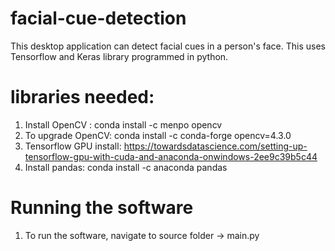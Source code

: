 # facial-cue-detection
This desktop application can detect facial cues in a person's face. This uses Tensorflow and Keras library programmed in python. 


# libraries needed:
1. Install OpenCV   : conda install -c menpo opencv
2. To upgrade OpenCV: conda install -c conda-forge opencv=4.3.0
2. Tensorflow GPU install: https://towardsdatascience.com/setting-up-tensorflow-gpu-with-cuda-and-anaconda-onwindows-2ee9c39b5c44
3. Install pandas: conda install -c anaconda pandas

# Running the software
1. To run the software, navigate to source folder -> main.py
